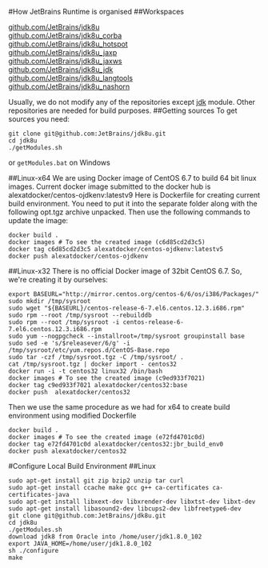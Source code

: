#How JetBrains Runtime is organised
##Workspaces

[github.com/JetBrains/jdk8u](https://github.com/JetBrains/jdk8u/)  
[github.com/JetBrains/jdk8u_corba](https://github.com/JetBrains/jdk8u_corba/)  
[github.com/JetBrains/jdk8u_hotspot](https://github.com/JetBrains/jdk8u_hotspot/)  
[github.com/JetBrains/jdk8u_jaxp](https://github.com/JetBrains/jdk8u_jaxp/)  
[github.com/JetBrains/jdk8u_jaxws](https://github.com/JetBrains/jdk8u_jaxws/)  
[github.com/JetBrains/jdk8u_jdk](https://github.com/JetBrains/jdk8u_jdk/)  
[github.com/JetBrains/jdk8u_langtools](https://github.com/JetBrains/jdk8u_langtools/)  
[github.com/JetBrains/jdk8u_nashorn](https://github.com/JetBrains/jdk8u_nashorn/)  
    
Usually, we do not modify any of the repositories except [jdk](https://github.com/JetBrains/jdk8u_jdk/) module. Other repositories are needed for build purposes.
##Getting sources
To get sources you need:
```
git clone git@github.com:JetBrains/jdk8u.git
cd jdk8u
./getModules.sh
```
or `getModules.bat` on Windows

##Linux-x64
We are using Docker image of CentOS 6.7 to build 64 bit linux images. Current docker image submitted to the docker hub is alexatdocker/centos-ojdkenv:latestv9
Here is Dockerfile  for creating  current build environment. You need to put it into the separate folder along with the following opt.tgz archive unpacked. Then use the following commands to update the image:
```
docker build .
docker images # To see the created image (c6d85cd2d3c5)
docker tag c6d85cd2d3c5 alexatdocker/centos-ojdkenv:latestv5
docker push alexatdocker/centos-ojdkenv
```
##Linux-x32
There is no official Docker image of 32bit CentOS 6.7. So, we're creating it by ourselves:
```
export BASEURL="http://mirror.centos.org/centos-6/6/os/i386/Packages/"
sudo mkdir /tmp/sysroot
sudo wget "${BASEURL}/centos-release-6-7.el6.centos.12.3.i686.rpm"
sudo rpm --root /tmp/sysroot --rebuilddb
sudo rpm --root /tmp/sysroot -i centos-release-6-7.el6.centos.12.3.i686.rpm
sudo yum --nogpgcheck --installroot=/tmp/sysroot groupinstall base
sudo sed -e 's/$releasever/6/g' -i /tmp/sysroot/etc/yum.repos.d/CentOS-Base.repo
sudo tar -czf /tmp/sysroot.tgz -C /tmp/sysroot/ .
cat /tmp/sysroot.tgz | docker import - centos32
docker run -i -t centos32 linux32 /bin/bash
docker images # To see the created image (c9ed933f7021)
docker tag c9ed933f7021 alexatdocker/centos32:base
docker push  alexatdocker/centos32
```
Then we use the same procedure as we had for x64 to create build environment using modified Dockerfile
```
docker build .
docker images # To see the created image (e72fd4701c0d)
docker tag e72fd4701c0d alexatdocker/centos32:jbr_build_env0
docker push alexatdocker/centos32
```

#Configure Local Build Environment
##Linux
```
sudo apt-get install git zip bzip2 unzip tar curl
sudo apt-get install ccache make gcc g++ ca-certificates ca-certificates-java
sudo apt-get install libxext-dev libxrender-dev libxtst-dev libxt-dev
sudo apt-get install libasound2-dev libcups2-dev libfreetype6-dev
git clone git@github.com:JetBrains/jdk8u.git
cd jdk8u
./getModules.sh
download jdk8 from Oracle into /home/user/jdk1.8.0_102
export JAVA_HOME=/home/user/jdk1.8.0_102
sh ./configure
make
```